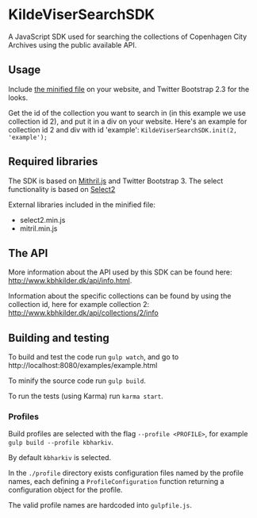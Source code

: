 # KildeViserSearchSDK
A JavaScript SDK used for searching the collections of Copenhagen City Archives using the public available API.

## Usage
Include [the minified file](http://www.kbhkilder.dk/software/KildeviserSearchSDK/beta/KildeviserSearchSDK.min.js) on your website, and Twitter Bootstrap 2.3 for the looks.

Get the id of the collection you want to search in (in this example we use collection id 2), and put it in a div on your website.
Here's an example for collection id 2 and div with id 'example':
`KildeViserSearchSDK.init(2, 'example');`


## Required libraries
The SDK is based on [Mithril.js](https://lhorie.github.io/mithril/) and Twitter Bootstrap 3.
The select functionality is based on [Select2](https://select2.github.io/)

External libraries included in the minified file:
* select2.min.js
* mitril.min.js

## The API
More information about the API used by this SDK can be found here: http://www.kbhkilder.dk/api/info.html.

Information about the specific collections can be found by using the collection id, here for example collection 2: http://www.kbhkilder.dk/api/collections/2/info

## Building and testing
To build and test the code run `gulp watch`, and go to http://localhost:8080/examples/example.html

To minify the source code run `gulp build`.

To run the tests (using Karma) run `karma start`.

### Profiles

Build profiles are selected with the flag `--profile <PROFILE>`, for example `gulp build --profile kbharkiv`.

By default `kbharkiv` is selected.

In the `./profile` directory exists configuration files named by the profile names, each defining a
`ProfileConfiguration` function returning a configuration object for the profile.

The valid profile names are hardcoded into `gulpfile.js`.